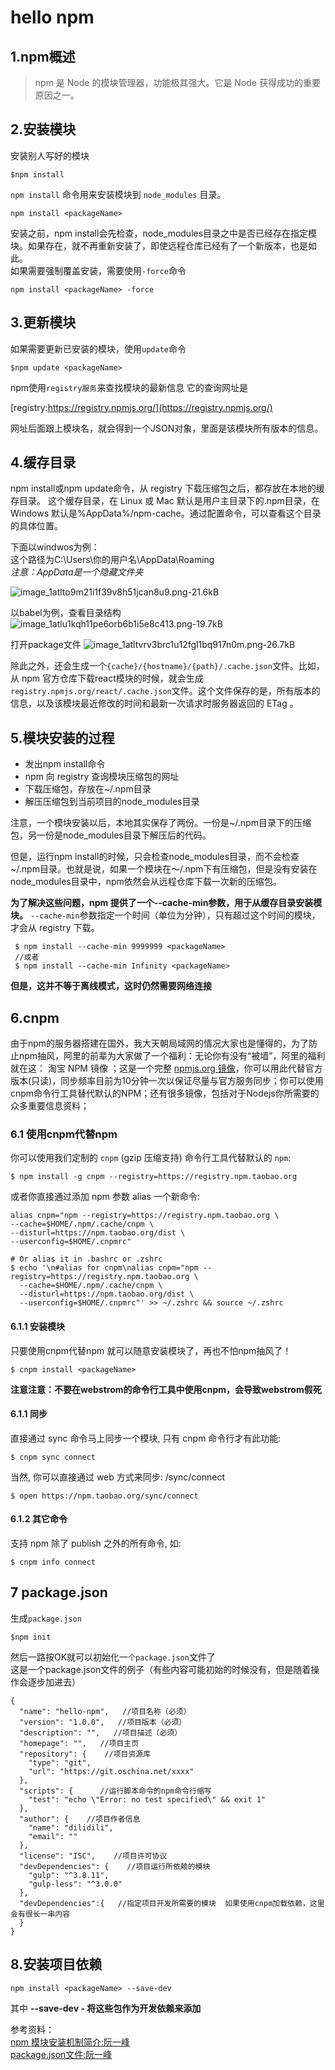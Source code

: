 # hello npm

## 1.npm概述  
>npm 是 Node 的模块管理器，功能极其强大。它是 Node 获得成功的重要原因之一。  

## 2.安装模块
安装别人写好的模块
```
$npm install
```  

`npm install` 命令用来安装模块到 `node_modules` 目录。
```
npm install <packageName>
```
安装之前，npm install会先检查，node_modules目录之中是否已经存在指定模块。如果存在，就不再重新安装了，即使远程仓库已经有了一个新版本，也是如此。  
如果需要强制覆盖安装，需要使用`-force`命令
```
npm install <packageName> -force
```
## 3.更新模块
如果需要更新已安装的模块，使用`update`命令
```
$npm update <packageName>
```
npm使用`registry服务`来查找模块的最新信息 它的查询网址是  

[registry:https://registry.npmjs.org/](https://registry.npmjs.org/)  

网址后面跟上模块名，就会得到一个JSON对象，里面是该模块所有版本的信息。  

## 4.缓存目录  
npm install或npm update命令，从 registry 下载压缩包之后，都存放在本地的缓存目录。
这个缓存目录，在 Linux 或 Mac 默认是用户主目录下的.npm目录，在 Windows 默认是%AppData%/npm-cache。通过配置命令，可以查看这个目录的具体位置。  

下面以windwos为例：  
这个路径为C:\Users\你的用户名\AppData\Roaming  
*注意：AppData是一个隐藏文件夹*  

![image_1atlto9m21i1f39v8h51jcan8u9.png-21.6kB][1]  

 以babel为例，查看目录结构 
 ![image_1atlu1kqh11pe6orb6b1i5e8c413.png-19.7kB][2]  
 
 打开package文件 
![image_1atltvrv3brc1u12fgl1bq917n0m.png-26.7kB][3]  

除此之外，还会生成一个`{cache}/{hostname}/{path}/.cache.json`文件。比如，从 npm 官方仓库下载react模块的时候，就会生成`registry.npmjs.org/react/.cache.json`文件。这个文件保存的是，所有版本的信息，以及该模块最近修改的时间和最新一次请求时服务器返回的 ETag 。

## 5.模块安装的过程  

 - 发出npm install命令
 - npm 向 registry 查询模块压缩包的网址
 - 下载压缩包，存放在~/.npm目录
 - 解压压缩包到当前项目的node_modules目录  

注意，一个模块安装以后，本地其实保存了两份。一份是~/.npm目录下的压缩包，另一份是node_modules目录下解压后的代码。

但是，运行npm install的时候，只会检查node_modules目录，而不会检查~/.npm目录。也就是说，如果一个模块在～/.npm下有压缩包，但是没有安装在node_modules目录中，npm依然会从远程仓库下载一次新的压缩包。
 
**为了解决这些问题，npm 提供了一个--cache-min参数，用于从缓存目录安装模块。**
`--cache-min`参数指定一个时间（单位为分钟），只有超过这个时间的模块，才会从 registry 下载。 

```
 $ npm install --cache-min 9999999 <packageName>
 //或者
 $ npm install --cache-min Infinity <packageName>
```
**但是，这并不等于离线模式，这时仍然需要网络连接**

## 6.cnpm
由于npm的服务器搭建在国外，我大天朝局域网的情况大家也是懂得的，为了防止npm抽风，阿里的前辈为大家做了一个福利：无论你有没有“被墙”，阿里的福利就在这： 淘宝 NPM 镜像 ；这是一个完整 [npmjs.org 镜像](http://npm.taobao.org/)，你可以用此代替官方版本(只读)，同步频率目前为10分钟一次以保证尽量与官方服务同步；你可以使用cnpm命令行工具替代默认的NPM；还有很多镜像，包括对于Nodejs你所需要的众多重要信息资料；  

### 6.1 使用cnpm代替npm
你可以使用我们定制的 `cnpm` (gzip 压缩支持) 命令行工具代替默认的 `npm`:
```
$ npm install -g cnpm --registry=https://registry.npm.taobao.org
```
或者你直接通过添加 npm 参数 alias 一个新命令:
```
alias cnpm="npm --registry=https://registry.npm.taobao.org \
--cache=$HOME/.npm/.cache/cnpm \
--disturl=https://npm.taobao.org/dist \
--userconfig=$HOME/.cnpmrc"

# Or alias it in .bashrc or .zshrc
$ echo '\n#alias for cnpm\nalias cnpm="npm --registry=https://registry.npm.taobao.org \
  --cache=$HOME/.npm/.cache/cnpm \
  --disturl=https://npm.taobao.org/dist \
  --userconfig=$HOME/.cnpmrc"' >> ~/.zshrc && source ~/.zshrc
```
#### 6.1.1 安装模块
只要使用cnpm代替npm 就可以随意安装模块了，再也不怕npm抽风了！
```
$ cnpm install <packageName>
```
**注意注意：不要在webstrom的命令行工具中使用cnpm，会导致webstrom假死**  

#### 6.1.1 同步
直接通过 sync 命令马上同步一个模块, 只有 cnpm 命令行才有此功能:
```
$ cnpm sync connect
```
当然, 你可以直接通过 web 方式来同步: /sync/connect
```
$ open https://npm.taobao.org/sync/connect
```
#### 6.1.2 其它命令

支持 npm 除了 publish 之外的所有命令, 如:

```
$ cnpm info connect
```

## 7 package.json
生成`package.json`  
```
$npm init
```
然后一路按OK就可以初始化一`个package.json`文件了  
这是一个package.json文件的例子（有些内容可能初始的时候没有，但是随着操作会逐步加进去）
```
{
  "name": "hello-npm",   //项目名称（必须）
  "version": "1.0.0",   //项目版本（必须）
  "description": "",   //项目描述（必须）
  "homepage": "",   //项目主页
  "repository": {    //项目资源库
    "type": "git",
    "url": "https://git.oschina.net/xxxx"
  },
  "scripts": {      //运行脚本命令的npm命令行缩写
    "test": "echo \"Error: no test specified\" && exit 1"
  },
  "author": {    //项目作者信息
    "name": "dilidili",
    "email": ""
  },
  "license": "ISC",    //项目许可协议
  "devDependencies": {    //项目运行所依赖的模块
    "gulp": "^3.8.11",
    "gulp-less": "^3.0.0"
  },
  "devDependencies":{   //指定项目开发所需要的模块  如果使用cnpm加载依赖，这里会有很长一串内容
  }
}
```

## 8.安装项目依赖
```
npm install <packageName> --save-dev
```
其中 **--save-dev - 将这些包作为开发依赖来添加**
 
 
参考资料：  
[npm 模块安装机制简介:阮一峰](http://www.ruanyifeng.com/blog/2016/01/npm-install.html)   
[package.json文件:阮一峰](http://javascript.ruanyifeng.com/nodejs/packagejson.html) 




  [1]: http://static.zybuluo.com/dilidili/maarocvvdbwl55owwpl4tntc/image_1atlto9m21i1f39v8h51jcan8u9.png
  [2]: http://static.zybuluo.com/dilidili/61o9o46t3f8n45dgh8cgzo2m/image_1atlu1kqh11pe6orb6b1i5e8c413.png
  [3]: http://static.zybuluo.com/dilidili/3gw8blwxa79wfiyjtf3wl7c2/image_1atltvrv3brc1u12fgl1bq917n0m.png
  [4]: http://static.zybuluo.com/dilidili/r36mmk3yldqdsd2o9076vfls/image_1atlutu6ssttv1d1i9c1obv1lf91g.png


